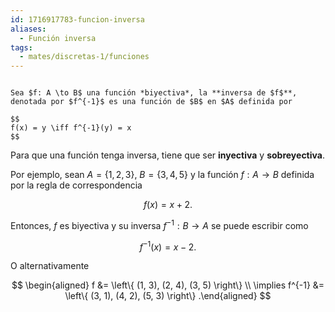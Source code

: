 ```yaml
---
id: 1716917783-funcion-inversa
aliases:
  - Función inversa
tags:
  - mates/discretas-1/funciones
---
```


```ad-definition

Sea $f: A \to B$ una función *biyectiva*, la **inversa de $f$**, denotada por $f^{-1}$ es una función de $B$ en $A$ definida por

$$
f(x) = y \iff f^{-1}(y) = x
$$

```

Para que una función tenga inversa, tiene que ser **inyectiva** y **sobreyectiva**.

Por ejemplo, sean $A = \left\{ 1, 2, 3 \right\}$, $B = \left\{ 3, 4, 5 \right\}$ y la función $f: A \to B$ definida por la regla de correspondencia

$$
f(x) = x + 2
.$$

Entonces, $f$ es biyectiva y su inversa $f^{-1}: B \to A$ se puede escribir como

$$
f^{-1}(x) = x - 2
.$$

O alternativamente

$$
\begin{aligned}
f &= \left\{ (1, 3), (2, 4), (3, 5) \right\} \\
\implies f^{-1} &= \left\{ (3, 1), (4, 2), (5, 3) \right\}
.\end{aligned}
$$
